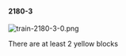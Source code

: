 #### 2180-3
![train-2180-3-0.png](https://github.com/lil-lab/nlvr/raw/master/nlvr/train/images/67/train-2180-3-0.png "train-2180-3-0.png")

There are at least 2 yellow blocks